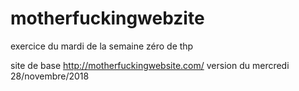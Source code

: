# motherfuckingwebzite
exercice du mardi de la semaine zéro de thp

site de base http://motherfuckingwebsite.com/
version du mercredi 28/novembre/2018 

